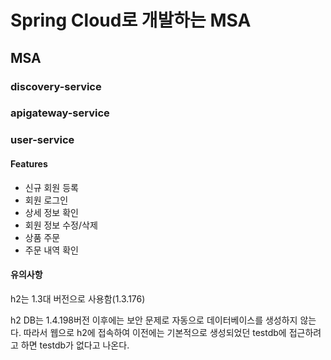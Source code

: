 # Spring Cloud로 개발하는 MSA

## MSA

### discovery-service



### apigateway-service



### user-service

#### Features

- 신규 회원 등록
- 회원 로그인
- 상세 정보 확인
- 회원 정보 수정/삭제
- 상품 주문
- 주문 내역 확인



#### 유의사항

h2는 1.3대 버전으로 사용함(1.3.176)

h2 DB는 1.4.198버전 이후에는 보안 문제로 자동으로 데이터베이스를 생성하지 않는다. 따라서 웹으로 h2에 접속하여 이전에는 기본적으로 생성되었던 testdb에 접근하려고 하면 testdb가 없다고 나온다.